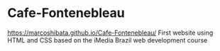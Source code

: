 # Cafe-Fontenebleau
 
https://marcoshibata.github.io/Cafe-Fontenebleau/
First website using HTML and CSS
based on the iMedia Brazil web development course
